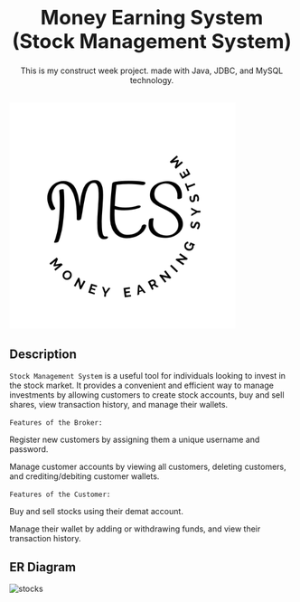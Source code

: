 <h1 align="center" style="font-size:35px">
    <b>Money Earning System </b>
  <b>(Stock Management System)</b>
</h1>
<p align="center">
  This is my construct week project. made with Java, JDBC, and MySQL technology.
  
</p>

<p align="center">
</p>

<br/>

<img   width="400" src="https://github.com/hmu35/-lousy-rabbit-6500/blob/main/Black%20and%20White%20Minimal%20Monogram%20Logo.png?raw=true">

## Description

`Stock Management System` is a useful tool for individuals looking to invest in the stock market. It provides a convenient and efficient way to manage investments by allowing customers to create stock accounts, buy and sell shares, view transaction history, and manage their wallets.


`Features of the Broker:`

Register new customers by assigning them a unique username and password.

Manage customer accounts by viewing all customers, deleting customers, and crediting/debiting customer wallets.


`Features of the Customer:`

Buy and sell stocks using their demat account.

Manage their wallet by adding or withdrawing funds, and view their transaction history.

## ER Diagram
![stocks](https://user-images.githubusercontent.com/101116044/222051558-2ff027b9-c411-453e-b8a6-f3044e0d8f6d.png)


